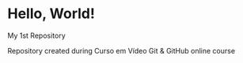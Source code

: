 # Hello, World!
 My 1st Repository

Repository created during Curso em Vídeo Git & GitHub online course
